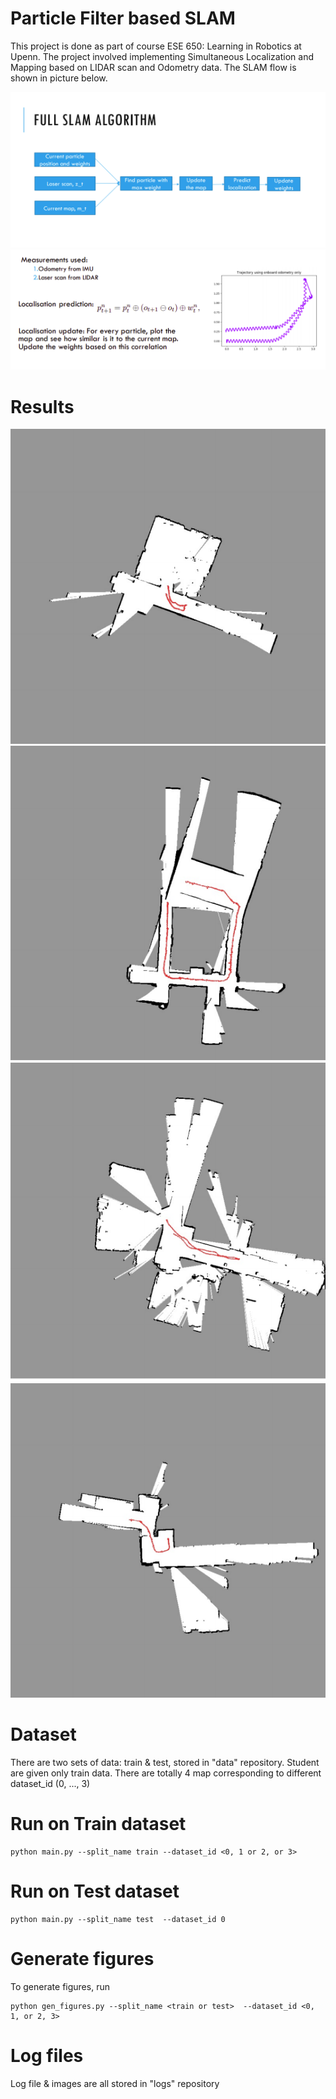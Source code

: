 # Particle Filter based SLAM
This project is done as part of course ESE 650: Learning in Robotics at Upenn. The project involved implementing Simultaneous Localization and Mapping based on LIDAR scan and Odometry data. The SLAM flow is shown in picture below.

<p float="left">
  <img src="./Results/SLAM Flow.png" />
  <img src="./Results/Localisation slide.png" />
</p>


# Results
<p float="left">
  <img src="./Results/1.png" />
  <img src="./Results/2.png" />
  <img src="./Results/3.png" />
  <img src="./Results/4.png" />
</p>



# Dataset 



There are two sets of data: train & test, stored in "data" repository. 
Student are given only train data. There are totally 4 map corresponding to different dataset_id (0, ..., 3)

# Run on Train dataset
```
python main.py --split_name train --dataset_id <0, 1 or 2, or 3>
```

# Run on Test dataset
```
python main.py --split_name test  --dataset_id 0 
```

# Generate figures 
To generate figures, run
```
python gen_figures.py --split_name <train or test>  --dataset_id <0, 1, or 2, 3> 
```

# Log files
Log file & images are all stored in "logs" repository
